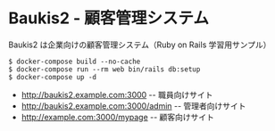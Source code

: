 # Baukis2 - 顧客管理システム

Baukis2 は企業向けの顧客管理システム（Ruby on Rails 学習用サンプル）


```
$ docker-compose build --no-cache
$ docker-compose run --rm web bin/rails db:setup
$ docker-compose up -d
```


- http://baukis2.example.com:3000 -- 職員向けサイト
- http://baukis2.example.com:3000/admin -- 管理者向けサイト
- http://example.com:3000/mypage -- 顧客向けサイト
